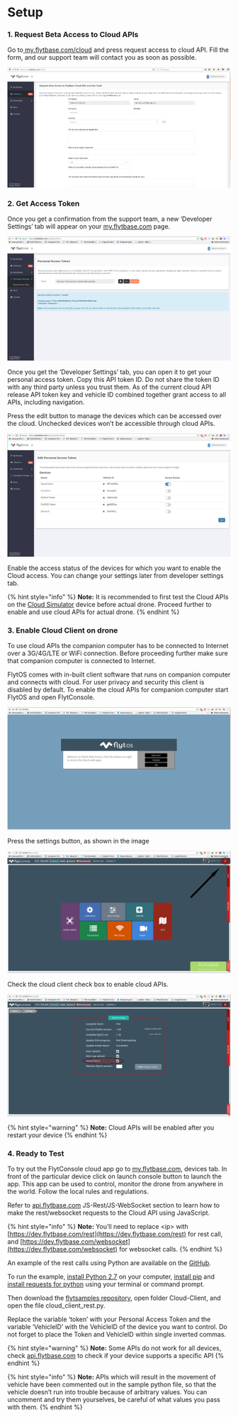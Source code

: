 # Setup

### 1. Request Beta Access to Cloud APIs

Go to[ my.flytbase.com/cloud](https://my.flytbase.com/cloud/) and press request access to cloud API. Fill the form, and our support team will contact you as soon as possible.  


![Cloud API access form](../.gitbook/assets/cloud_beta.png)

### 2. Get Access Token

 Once you get a confirmation from the support team, a new ‘Developer Settings’ tab will appear on your [my.flytbase.com](https://my.flytbase.com/) page.

![Personal Access token](../.gitbook/assets/personal_access_token.png)

Once you get the ‘Developer Settings’ tab, you can open it to get your personal access token. Copy this API token ID. Do not share the token ID with any third party unless you trust them. As of the current cloud API release API token key and vehicle ID combined together grant access to all APIs, including navigation.

Press the edit button to manage the devices which can be accessed over the cloud. Unchecked devices won’t be accessible through cloud APIs.

![Enable Access Status](../.gitbook/assets/edit_access.png)

Enable the access status of the devices for which you want to enable the Cloud access. You can change your settings later from developer settings tab.

{% hint style="info" %}
 **Note:** It is recommended to first test the Cloud APIs on the [Cloud Simulator](cloud-simulator.md) device before actual drone. Proceed further to enable and use cloud APIs for actual drone.
{% endhint %}

### 3. Enable Cloud Client on drone

To use cloud APIs the companion computer has to be connected to Internet over a 3G/4G/LTE or WiFi connection. Before proceeding further make sure that companion computer is connected to Internet.

FlytOS comes with in-built client software that runs on companion computer and connects with cloud. For user privacy and security this client is disabled by default. To enable the cloud APIs for companion computer start FlytOS and open FlytConsole.

![FlytConsole](../.gitbook/assets/flytos_console.png)

Press the settings button, as shown in the image

![FlytConsole Dashboard](../.gitbook/assets/flytconsole.png)

Check the cloud client check box to enable cloud APIs.

![Enable Cloud Client](../.gitbook/assets/enable_cloud_client.png)

{% hint style="warning" %}
**Note:** Cloud APIs will be enabled after you restart your device
{% endhint %}

### 4. Ready to Test

To try out the FlytConsole cloud app go to [my.flytbase.com](https://my.flytbase.com/), devices tab. In front of the particular device click on launch console button to launch the app. This app can be used to control, monitor the drone from anywhere in the world. Follow the local rules and regulations.

Refer to [api.flytbase.com](http://api.flytbase.com/) JS-Rest/JS-WebSocket section to learn how to make the rest/websocket requests to the Cloud API using JavaScript.

{% hint style="info" %}
**Note:**  You’ll need to replace &lt;ip&gt; with [https://dev.flytbase.com/rest](https://dev.flytbase.com/rest) for rest call, and [https://dev.flytbase.com/websocket](https://dev.flytbase.com/websocket) for websocket calls.
{% endhint %}

An example of the rest calls using Python are available on the [GitHub](https://github.com/flytbase/flytsamples).

To run the example, [install Python 2.7](https://www.python.org/downloads/) on your computer, [install pip](https://packaging.python.org/tutorials/installing-packages/) and [install requests for python](http://docs.python-requests.org/en/master/user/install/) using your terminal or command prompt.

Then download the [flytsamples repository](https://github.com/flytbase/flytsamples), open folder Cloud-Client, and open the file cloud\_client\_rest.py.

Replace the variable ‘token’ with your Personal Access Token and the variable ‘VehicleID’ with the VehicleID of the device you want to control. Do not forget to place the Token and VehicleID within single inverted commas.

{% hint style="warning" %}
**Note:**  Some APIs do not work for all devices, check [api.flytbase.com](http://api.flytbase.com/) to check if your device supports a specific API
{% endhint %}

{% hint style="info" %}
**Note:** APIs which will result in the movement of vehicle have been commented out in the sample python file, so that the vehicle doesn’t run into trouble because of arbitrary values. You can uncomment and try them yourselves, be careful of what values you pass with them.
{% endhint %}

